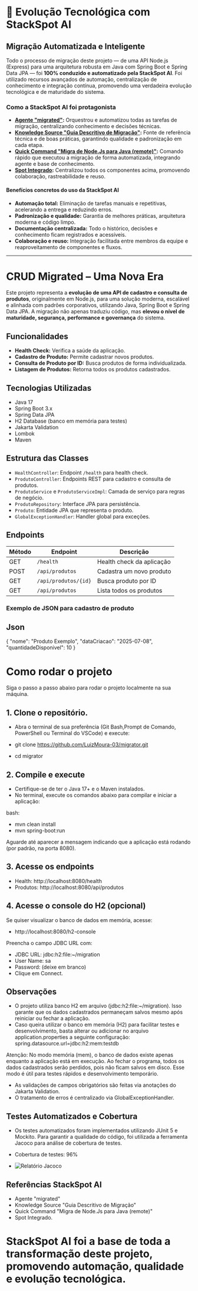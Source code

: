 # 🚀 Evolução Tecnológica com StackSpot AI

## Migração Automatizada e Inteligente

Todo o processo de migração deste projeto — de uma API Node.js (Express) para uma arquitetura robusta em Java com Spring Boot e Spring Data JPA — foi **100% conduzido e automatizado pela StackSpot AI**. Foi utilizado recursos avançados de automação, centralização de conhecimento e integração contínua, promovendo uma verdadeira evolução tecnológica e de maturidade do sistema.

### Como a StackSpot AI foi protagonista

- **[Agente "migrated"](https://ai.stackspot.com/agents/01JZKSXH6HNFF9312RBDWNARXB?tabIndex=0):** Orquestrou e automatizou todas as tarefas de migração, centralizando conhecimento e decisões técnicas.
- **[Knowledge Source "Guia Descritivo de Migração"](https://ai.stackspot.com/knowledge-sources/c92ccd-guia-descritivo-de-migracao?tabIndex=0):** Fonte de referência técnica e de boas práticas, garantindo qualidade e padronização em cada etapa.
- **[Quick Command "Migra de Node.Js para Java (remote)"](https://ai.stackspot.com/quick-command/migrar-de-nodejs-para-java?tabIndex=0):** Comando rápido que executou a migração de forma automatizada, integrando agente e base de conhecimento.
- **[Spot Integrado](https://ai.stackspot.com/spots/01JZP9H7GJKY4Z8JW2X9YB9KGN):** Centralizou todos os componentes acima, promovendo colaboração, rastreabilidade e reuso.

#### Benefícios concretos do uso da StackSpot AI

- **Automação total:** Eliminação de tarefas manuais e repetitivas, acelerando a entrega e reduzindo erros.
- **Padronização e qualidade:** Garantia de melhores práticas, arquitetura moderna e código limpo.
- **Documentação centralizada:** Todo o histórico, decisões e conhecimento ficam registrados e acessíveis.
- **Colaboração e reuso:** Integração facilitada entre membros da equipe e reaproveitamento de componentes e fluxos.

---

# CRUD Migrated – Uma Nova Era

Este projeto representa a **evolução de uma API de cadastro e consulta de produtos**, originalmente em Node.js, para uma solução moderna, escalável e alinhada com padrões corporativos, utilizando Java, Spring Boot e Spring Data JPA. A migração não apenas traduziu código, mas **elevou o nível de maturidade, segurança, performance e governança** do sistema.

## Funcionalidades

- **Health Check:** Verifica a saúde da aplicação.
- **Cadastro de Produto:** Permite cadastrar novos produtos.
- **Consulta de Produto por ID:** Busca produtos de forma individualizada.
- **Listagem de Produtos:** Retorna todos os produtos cadastrados.

## Tecnologias Utilizadas

- Java 17
- Spring Boot 3.x
- Spring Data JPA
- H2 Database (banco em memória para testes)
- Jakarta Validation
- Lombok
- Maven

## Estrutura das Classes

- `HealthController`: Endpoint `/health` para health check.
- `ProdutoController`: Endpoints REST para cadastro e consulta de produtos.
- `ProdutoService` e `ProdutoServiceImpl`: Camada de serviço para regras de negócio.
- `ProdutoRepository`: Interface JPA para persistência.
- `Produto`: Entidade JPA que representa o produto.
- `GlobalExceptionHandler`: Handler global para exceções.

## Endpoints

| Método | Endpoint              | Descrição                    |
|--------|-----------------------|------------------------------|
| GET    | `/health`             | Health check da aplicação    |
| POST   | `/api/produtos`       | Cadastra um novo produto     |
| GET    | `/api/produtos/{id}`  | Busca produto por ID         |
| GET    | `/api/produtos`       | Lista todos os produtos      |

### Exemplo de JSON para cadastro de produto

## Json
{
  "nome": "Produto Exemplo",
  "dataCriacao": "2025-07-08",
  "quantidadeDisponivel": 10
}

# Como rodar o projeto
Siga o passo a passo abaixo para rodar o projeto localmente na sua máquina.


## 1. Clone o repositório.
* Abra o terminal de sua preferência (Git Bash,Prompt de Comando, PowerShell ou Terminal do VSCode) e execute:

* git clone https://github.com/LuizMoura-03/migrator.git
* cd migrator


## 2. Compile e execute
* Certifique-se de ter o Java 17+ e o Maven instalados.
* No terminal, execute os comandos abaixo para compilar e iniciar a aplicação:

bash:
* mvn clean install
* mvn spring-boot:run

Aguarde até aparecer a mensagem indicando que a aplicação está rodando (por padrão, na porta 8080).

## 3. Acesse os endpoints
* Health: http://localhost:8080/health
* Produtos: http://localhost:8080/api/produtos

## 4. Acesse o console do H2 (opcional)

   Se quiser visualizar o banco de dados em memória, acesse:

* http://localhost:8080/h2-console

Preencha o campo JDBC URL com:
* JDBC URL: jdbc:h2:file:~/migration
* User Name: sa
* Password: (deixe em branco)
* Clique em Connect.

## Observações
* O projeto utiliza banco H2 em arquivo (jdbc:h2:file:~/migration). Isso garante que os dados cadastrados permaneçam salvos mesmo após reiniciar ou fechar a aplicação.
* Caso queira utilizar o banco em memória (H2) para facilitar testes e desenvolvimento, basta alterar ou adicionar no arquivo application.properties a seguinte configuração: spring.datasource.url=jdbc:h2:mem:testdb

Atenção: No modo memória (mem), o banco de dados existe apenas enquanto a aplicação está em execução. Ao fechar o programa, todos os dados cadastrados serão perdidos, pois não ficam salvos em disco. Esse modo é útil para testes rápidos e desenvolvimento temporário.

* As validações de campos obrigatórios são feitas via anotações do Jakarta Validation.
* O tratamento de erros é centralizado via GlobalExceptionHandler.

## Testes Automatizados e Cobertura
* Os testes automatizados foram implementados utilizando JUnit 5 e Mockito. Para garantir a qualidade do código, foi utilizada a ferramenta Jacoco para análise de cobertura de testes.

* Cobertura de testes: 96%
* ![Relatório Jacoco](./docs/Jacoco.png)

## Referências StackSpot AI
* Agente "migrated"
* Knowledge Source "Guia Descritivo de Migração"
* Quick Command "Migra de Node.Js para Java (remote)"
* Spot Integrado.

# StackSpot AI foi a base de toda a transformação deste projeto, promovendo automação, qualidade e evolução tecnológica.